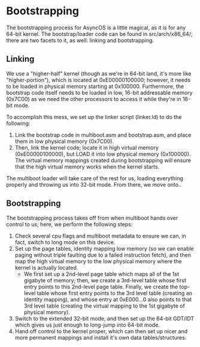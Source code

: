 # Bootstrapping

The bootstrapping process for AsyncOS is a little magical, as it is for any 64-bit kernel. The bootstrap/loader
code can be found in src/arch/x86_64/; there are two facets to it, as well: linking and bootstrapping.

## Linking

We use a "higher-half" kernel (though as we're in 64-bit land, it's more like "higher-portion"), which is located at
0xE00000100000; however, it needs to be loaded in physical memory starting at 0x100000. Furthermore, the bootstrap code itself
needs to be loaded in low, 16-bit addressable memory (0x7C00) as we need the other processors to access it while they're in 16-bit mode.

To accomplish this mess, we set up the linker script (linker.ld) to do the following:

1. Link the bootstrap code in multiboot.asm and bootstrap.asm, and place them in low physical memory (0x7C00).
2. Then, link the kernel code; locate it in high virtual memory (0xE00000100000), but LOAD it into low physical memory (0x100000). The virtual memory mappings
created during bootstrapping will ensure that the high virtual memory works when the kernel starts.

The multiboot loader will take care of the rest for us, loading everything properly and throwing us into 32-bit mode. From there, we move onto..

## Bootstrapping

The bootstrapping process takes off from when multiboot hands over control to us; here, we perform the following steps:

1. Check several cpu flags and multiboot metadata to ensure we can, in fact, switch to long mode on this device.
2. Set up the page tables, identity mapping low memory (so we can enable paging without triple faulting due to a failed instruction fetch),
    and then map the high virtual memory to the low physical memory where the kernel is actually located.
    - We first set up a 2nd-level page table which maps all of the 1st gigabyte of memory; then, we create a 3rd-level table
     whose first entry points to this 2nd-level page table. Finally, we create the top-level table whose first entry points to
     the 3rd level table (creating an identity mapping), and whose entry at 0xE000...0 also points to that 3rd level table
     (creating the virtual mapping to the 1st gigabyte of physical memory).
3. Switch to the extended 32-bit mode, and then set up the 64-bit GDT/IDT which gives us just enough to long-jump into 64-bit mode.
4. Hand off control to the kernel proper, which can then set up nicer and more permanent mappings and install it's own data tables/structures.